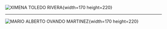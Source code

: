 ![XIMENA TOLEDO RIVERA]([ubicacion_de_la_imagen](https://github.com/XimeMael/RETO-1-MASTER/blob/main/IMAGES/XimeMael.png)){width=170 height=220}


---


![MARIO ALBERTO OVANDO MARTINEZ]([ubicacion_de_la_imagen](https://github.com/XimeMael/RETO-1-MASTER/blob/main/IMAGES/Mariovando.png)){width=170 height=220}